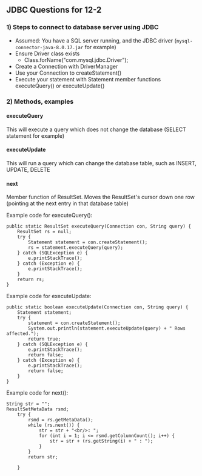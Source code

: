 ## JDBC Questions for 12-2

### 1) Steps to connect to database server using JDBC

- Assumed: You have a SQL server running, and the JDBC driver (`mysql-connector-java-8.0.17.jar` for example)
- Ensure Driver class exists
	- Class.forName("com.mysql.jdbc.Driver");
- Create a Connection with DriverManager
- Use your Connection to createStatement()
- Execute your statement with Statement member functions executeQuery() or executeUpdate()

### 2) Methods, examples

#### executeQuery
This will execute a query which does not change the database (SELECT statement for example)

#### executeUpdate
This will run a query which can change the database table, such as INSERT, UPDATE, DELETE

#### next
Member function of ResultSet.  Moves the ResultSet's cursor down one row (pointing at the next entry in that database table)

Example code for executeQuery():

	public static ResultSet executeQuery(Connection con, String query) {
		ResultSet rs = null;
		try {
			Statement statement = con.createStatement();
			rs = statement.executeQuery(query);
		} catch (SQLException e) {
			e.printStackTrace();
		} catch (Exception e) {
			e.printStackTrace();
		}
		return rs;
	}
Example code for executeUpdate:

	public static boolean executeUpdate(Connection con, String query) {
		Statement statement;
		try {
			statement = con.createStatement();
			System.out.println(statement.executeUpdate(query) + " Rows affected.");
			return true;
		} catch (SQLException e) {
			e.printStackTrace();
			return false;
		} catch (Exception e) {
			e.printStackTrace();
			return false;
		}
	}

Example code for next():

    String str = "";
    ResultSetMetaData rsmd;
		try {
			rsmd = rs.getMetaData();
			while (rs.next()) {
				str = str + "<br/>: ";
				for (int i = 1; i <= rsmd.getColumnCount(); i++) {
					str = str + (rs.getString(i) + " : ");
				}
			}
			return str;
			
		}
